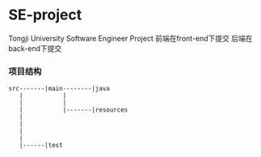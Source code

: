 # SE-project
Tongji University Software Engineer Project
前端在front-end下提交
后端在back-end下提交

### 项目结构
```
src-------|main--------|java
   |           |
   |           |
   |           |-------|resources
   |
   |
   |
   |
   |------|test
```
